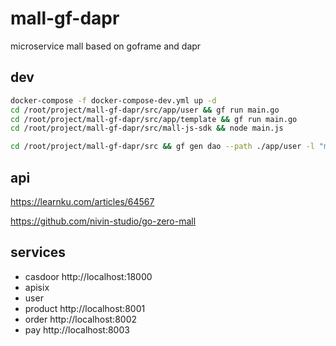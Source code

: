 # mall-gf-dapr

microservice mall based on goframe and dapr

## dev

```sh
docker-compose -f docker-compose-dev.yml up -d
cd /root/project/mall-gf-dapr/src/app/user && gf run main.go
cd /root/project/mall-gf-dapr/src/app/template && gf run main.go
cd /root/project/mall-gf-dapr/src/mall-js-sdk && node main.js

cd /root/project/mall-gf-dapr/src && gf gen dao --path ./app/user -l "mysql:root:12345678@tcp(db:3306)/user"
```

## api

<https://learnku.com/articles/64567>

<https://github.com/nivin-studio/go-zero-mall>

## services

- casdoor http://localhost:18000
- apisix 
- user
- product http://localhost:8001
- order http://localhost:8002
- pay http://localhost:8003
